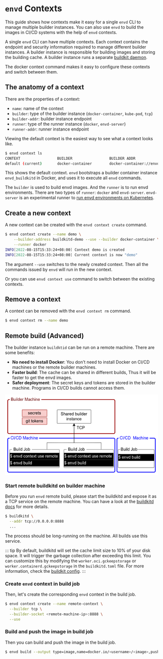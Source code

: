 # `envd` Contexts

This guide shows how contexts make it easy for a single `envd` CLI to manage multiple builder instances. You can also use `envd` to build the images in CI/CD systems with the help of `envd` contexts.

A single `envd` CLI can have multiple contexts. Each context contains the endpoint and security information required to manage different builder instances. A builder instance is responsible for building images and storing the building cache. A builder instance runs a separate [buildkit daemon](https://github.com/moby/buildkit).

The docker context command makes it easy to configure these contexts and switch between them.

## The anatomy of a context

There are the properties of a context:

- `name`: name of the context
- `builder`: type of the builder instance (`docker-container`, `kube-pod`, `tcp`)
- `builder-addr`: builder instance endpoint
- `runner`: type of the runner instance (`docker`, `envd-server`)
- `runner-addr`: runner instance endpoint

Viewing the default context is the easiest way to see what a context looks like.

```bash
$ envd context ls
CONTEXT                 BUILDER                 BUILDER ADDR                            
default (current)       docker-container        docker-container://envd_buildkitd
```

This shows the default context. `envd` bootstraps a builder container instance `envd_buildkitd` in Docker, and uses it to execute all `envd` commands.

The `builder` is used to build envd images. And the `runner` is to run envd environments. There are two types of `runner`: `docker` and `envd-server`. `envd-server` is an experimental runner to [run envd environments on Kubernetes](./kubernetes.md).

## Create a new context

A new context can be created with the `envd context create` command.

```bash
$ envd context create --name demo \
    --builder-address buildkitd-demo --use --builder docker-container \
    --runner docker
INFO[2022-08-15T15:33:24+08:00] Context demo is created                      
INFO[2022-08-15T15:33:24+08:00] Current context is now "demo"       
```

The argument `--use` switches to the newly created context. Then all the commands issued by `envd` will run in the new context.

Or you can use `envd context use` command to switch between the existing contexts.

## Remove a context

A context can be removed with the `envd context rm` command.

```bash
$ envd context rm --name demo
```

## Remote build (Advanced)

The builder instance `buildktid` can be run on a remote machine. There are some benefits:

- **No need to install Docker**: You don't need to install Docker on CI/CD machines or the remote builder machines.
- **Faster build**: The cache can be shared in different builds, Thus it will be faster to get the envd images.
- **Safer deployment**: The secret keys and tokens are stored in the builder machine. Programs in CI/CD builds cannot access them.

![](./assets/remote-build.png)

### Start remote buildkitd on builder machine

Before you run `envd` remote build, please start the buildkitd and expose it as a TCP service on the remote machine. You can have a look at the [buildkitd docs](https://github.com/moby/buildkit/blob/master/README.md#expose-buildkit-as-a-tcp-service) for more details.

```bash
$ buildkitd \
  --addr tcp://0.0.0.0:8888
  ...
```

The process should be long-running on the machine. All builds use this service.

::: tip
By default, buildkitd will set the cache limit size to 10% of your disk space. It will trigger the garbage collection after exceeding this limit. You can customize this by modifying the `worker.oci.gckeepstorage` or `worker.containerd.gckeepstorage` in the `buildkitd.toml` file. For more information, check the [buildkit config](https://github.com/moby/buildkit/blob/master/docs/buildkitd.toml.md).
:::

### Create `envd` context in build job

Then, let's create the corresponding `envd` context in the build job.

```bash
$ envd context create --name remote-context \
  --builder tcp \
  --builder-socket <remote-machine-ip>:8888 \
  --use
```

### Build and push the image in build job

Then you can build and push the image in the build job.

```bash
$ envd build --output type=image,name=docker.io/<username>/<image>,push=true
```

